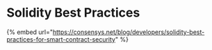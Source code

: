 # Solidity Best Practices

{% embed url="https://consensys.net/blog/developers/solidity-best-practices-for-smart-contract-security" %}
